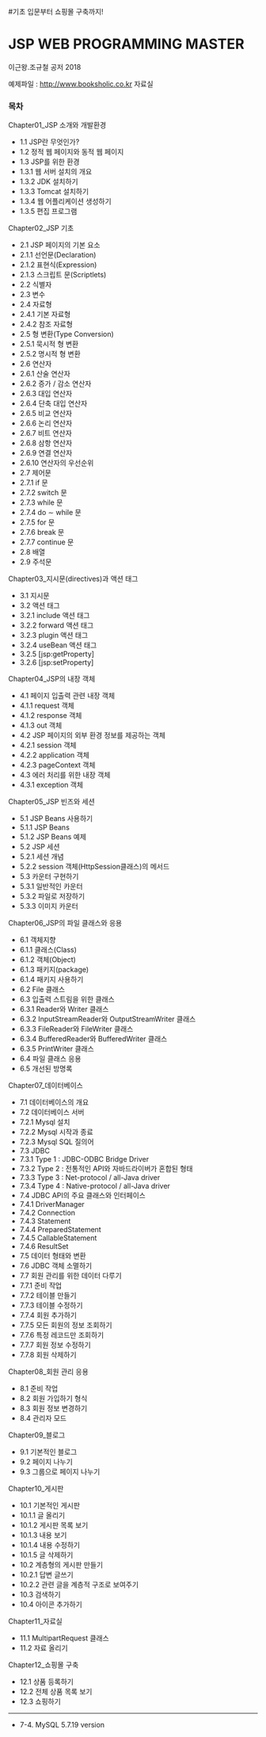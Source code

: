 #기초 입문부터 쇼핑몰 구축까지!  
# JSP WEB PROGRAMMING MASTER

이근왕.조규철 공저 2018

예제파일 : http://www.booksholic.co.kr
자료실

### 목차
Chapter01_JSP 소개와 개발환경
- 1.1 JSP란 무엇인가?
- 1.2 정적 웹 페이지와 동적 웹 페이지
- 1.3 JSP를 위한 환경
- 1.3.1 웹 서버 설치의 개요
- 1.3.2 JDK 설치하기
- 1.3.3 Tomcat 설치하기
- 1.3.4 웹 어플리케이션 생성하기
- 1.3.5 편집 프로그램

Chapter02_JSP 기초
- 2.1 JSP 페이지의 기본 요소
- 2.1.1 선언문(Declaration)
- 2.1.2 표현식(Expression)
- 2.1.3 스크립트 문(Scriptlets)
- 2.2 식별자
- 2.3 변수
- 2.4 자료형
- 2.4.1 기본 자료형
- 2.4.2 참조 자료형
- 2.5 형 변환(Type Conversion)
- 2.5.1 묵시적 형 변환
- 2.5.2 명시적 형 변환
- 2.6 연산자
- 2.6.1 산술 연산자
- 2.6.2 증가 / 감소 연산자
- 2.6.3 대입 연산자
- 2.6.4 단축 대입 연산자
- 2.6.5 비교 연산자
- 2.6.6 논리 연산자
- 2.6.7 비트 연산자
- 2.6.8 삼항 연산자
- 2.6.9 연결 연산자
- 2.6.10 연산자의 우선순위
- 2.7 제어문
- 2.7.1 if 문
- 2.7.2 switch 문
- 2.7.3 while 문
- 2.7.4 do ∼ while 문
- 2.7.5 for 문
- 2.7.6 break 문
- 2.7.7 continue 문
- 2.8 배열
- 2.9 주석문

Chapter03_지시문(directives)과 액션 태그
- 3.1 지시문
- 3.2 액션 태그
- 3.2.1 include 액션 태그
- 3.2.2 forward 액션 태그
- 3.2.3 plugin 액션 태그
- 3.2.4 useBean 액션 태그
- 3.2.5 [jsp:getProperty]
- 3.2.6 [jsp:setProperty]

Chapter04_JSP의 내장 객체
- 4.1 페이지 입출력 관련 내장 객체
- 4.1.1 request 객체
- 4.1.2 response 객체
- 4.1.3 out 객체
- 4.2 JSP 페이지의 외부 환경 정보를 제공하는 객체
- 4.2.1 session 객체
- 4.2.2 application 객체
- 4.2.3 pageContext 객체
- 4.3 에러 처리를 위한 내장 객체
- 4.3.1 exception 객체

Chapter05_JSP 빈즈와 세션
- 5.1 JSP Beans 사용하기
- 5.1.1 JSP Beans
- 5.1.2 JSP Beans 예제
- 5.2 JSP 세션
- 5.2.1 세션 개념
- 5.2.2 session 객체(HttpSession클래스)의 메서드
- 5.3 카운터 구현하기
- 5.3.1 일반적인 카운터
- 5.3.2 파일로 저장하기
- 5.3.3 이미지 카운터

Chapter06_JSP의 파일 클래스와 응용
- 6.1 객체지향
- 6.1.1 클래스(Class)
- 6.1.2 객체(Object)
- 6.1.3 패키지(package)
- 6.1.4 패키지 사용하기
- 6.2 File 클래스
- 6.3 입출력 스트림을 위한 클래스
- 6.3.1 Reader와 Writer 클래스
- 6.3.2 InputStreamReader와 OutputStreamWriter 클래스
- 6.3.3 FileReader와 FileWriter 클래스
- 6.3.4 BufferedReader와 BufferedWriter 클래스
- 6.3.5 PrintWriter 클래스
- 6.4 파일 클래스 응용
- 6.5 개선된 방명록

Chapter07_데이터베이스
- 7.1 데이터베이스의 개요
- 7.2 데이터베이스 서버
- 7.2.1 Mysql 설치
- 7.2.2 Mysql 시작과 종료
- 7.2.3 Mysql SQL 질의어
- 7.3 JDBC
- 7.3.1 Type 1 : JDBC-ODBC Bridge Driver
- 7.3.2 Type 2 : 전통적인 API와 자바드라이버가 혼합된 형태
- 7.3.3 Type 3 : Net-protocol / all-Java driver
- 7.3.4 Type 4 : Native-protocol / all-Java driver
- 7.4 JDBC API의 주요 클래스와 인터페이스
- 7.4.1 DriverManager
- 7.4.2 Connection
- 7.4.3 Statement
- 7.4.4 PreparedStatement
- 7.4.5 CallableStatement
- 7.4.6 ResultSet
- 7.5 데이터 형태와 변환
- 7.6 JDBC 객체 소멸하기
- 7.7 회원 관리를 위한 데이터 다루기
- 7.7.1 준비 작업
- 7.7.2 테이블 만들기
- 7.7.3 테이블 수정하기
- 7.7.4 회원 추가하기
- 7.7.5 모든 회원의 정보 조회하기
- 7.7.6 특정 레코드만 조회하기
- 7.7.7 회원 정보 수정하기
- 7.7.8 회원 삭제하기

Chapter08_회원 관리 응용
- 8.1 준비 작업
- 8.2 회원 가입하기 형식
- 8.3 회원 정보 변경하기
- 8.4 관리자 모드

Chapter09_블로그
- 9.1 기본적인 블로그
- 9.2 페이지 나누기
- 9.3 그룹으로 페이지 나누기

Chapter10_게시판
- 10.1 기본적인 게시판
- 10.1.1 글 올리기
- 10.1.2 게시판 목록 보기
- 10.1.3 내용 보기
- 10.1.4 내용 수정하기
- 10.1.5 글 삭제하기
- 10.2 계층형의 게시판 만들기
- 10.2.1 답변 글쓰기
- 10.2.2 관련 글을 계층적 구조로 보여주기
- 10.3 검색하기
- 10.4 아이콘 추가하기

Chapter11_자료실
- 11.1 MultipartRequest 클래스
- 11.2 자료 올리기

Chapter12_쇼핑몰 구축
- 12.1 상품 등록하기
- 12.2 전체 상품 목록 보기
- 12.3 쇼핑하기

----

- 7-4. MySQL 5.7.19 version



